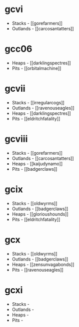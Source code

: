 # gcvi

* Stacks - [[gorefarmers]]
* Outlands - [[carcosantatters]]


# gcc06

* Heaps - [[darklingspectres]]
* Pits - [[orbitalmachine]]

# gcvii

* Stacks - [[irregularcogs]]
* Outlands - [[ravenouseagles]]
* Heaps - [[darklingspectres]]
* Pits - [[eldritchfatality]]

# gcviii

* Stacks - [[gorefarmers]]
* Outlands - [[carcosantatters]]
* Heaps - [[kaijudynamo]]
* Pits - [[badgerclaws]]

# gcix

* Stacks - [[oldwyrms]]
* Outlands - [[badgerclaws]]
* Heaps - [[glorioushounds]]
* Pits - [[eldritchfatality]]

# gcx

* Stacks - [[oldwyrms]]
* Outlands - [[badgerclaws]]
* Heaps - [[zensunvagabonds]]
* Pits - [[ravenouseagles]]

# gcxi

* Stacks - 
* Outlands - 
* Heaps -
* Pits - 